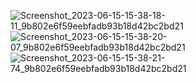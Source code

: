 ![Screenshot_2023-06-15-15-38-18-11_9b802e6f59eebfadb93b18d42bc2bd21](https://github.com/amitshr6779/Devops-Learnings/assets/84858868/df056547-16cc-45ea-9c7e-7846e914000b)
![Screenshot_2023-06-15-15-38-20-07_9b802e6f59eebfadb93b18d42bc2bd21](https://github.com/amitshr6779/Devops-Learnings/assets/84858868/e30303ea-5782-4213-afee-defe20367833)
![Screenshot_2023-06-15-15-38-21-74_9b802e6f59eebfadb93b18d42bc2bd21](https://github.com/amitshr6779/Devops-Learnings/assets/84858868/5f7da0ad-b8f0-470f-bafc-83d54f53e419)

